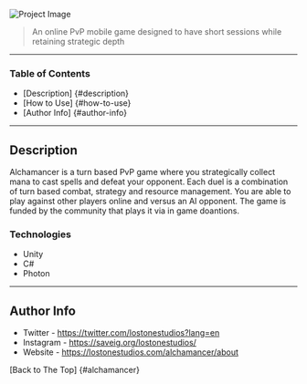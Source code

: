 ![Project Image](https://lostonestudios.com/images/logo.png)

> An online PvP mobile game designed to have short sessions while retaining strategic depth

---

### Table of Contents

- [Description] {#description}
- [How to Use] {#how-to-use}
- [Author Info] {#author-info}

---

## Description

Alchamancer is a turn based PvP game where you strategically collect mana to cast spells and defeat your opponent. Each duel is a combination of turn based combat, strategy and resource management. You are able to play against other players online and versus an AI opponent. The game is funded by the community that plays it via in game doantions.

### Technologies

- Unity
- C#
- Photon

---

## Author Info

- Twitter - https://twitter.com/lostonestudios?lang=en
- Instagram - https://saveig.org/lostonestudios/
- Website - https://lostonestudios.com/alchamancer/about

[Back to The Top] {#alchamancer}
